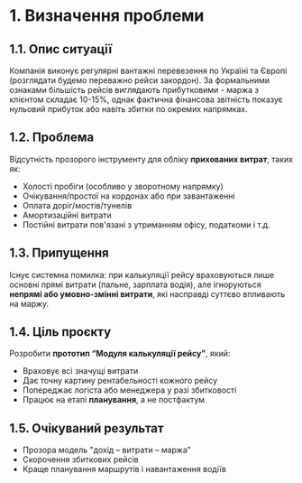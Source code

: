 # 1. Визначення проблеми

## 1.1. Опис ситуації

Компанія виконує регулярні вантажні перевезення по Україні та Європі (розглядати будемо переважно рейси закордон). За формальними ознаками більшість рейсів виглядають прибутковими - маржа з клієнтом складає 10-15%, однак фактична фінансова звітність показує нульовий прибуток або навіть збитки по окремих напрямках.

## 1.2. Проблема

Відсутність прозорого інструменту для обліку **прихованих витрат**, таких як:
- Холості пробіги (особливо у зворотному напрямку)
- Очікування/простої на кордонах або при завантаженні
- Оплата доріг/мостів/тунелів
- Амортизаційні витрати
- Постійні витрати пов'язані з утриманням офісу, податкоми і т.д.

## 1.3. Припущення

Існує системна помилка: при калькуляції рейсу враховуються лише основні прямі витрати (пальне, зарплата водія), але ігноруються **непрямі або умовно-змінні витрати**, які насправді суттєво впливають на маржу.

## 1.4. Ціль проєкту

Розробити **прототип “Модуля калькуляції рейсу”**, який:
- Враховує всі значущі витрати
- Дає точну картину рентабельності кожного рейсу
- Попереджає логіста або менеджера у разі збитковості
- Працює на етапі **планування**, а не постфактум

## 1.5. Очікуваний результат

- Прозора модель "дохід – витрати – маржа"
- Скорочення збиткових рейсів
- Краще планування маршрутів і навантаження водіїв
